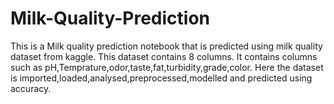 # Milk-Quality-Prediction
This is a Milk quality prediction notebook that is predicted using milk quality dataset from kaggle.
This dataset contains 8 columns.
It contains columns such as pH,Temprature,odor,taste,fat,turbidity,grade,color.
Here the dataset is imported,loaded,analysed,preprocessed,modelled and predicted using accuracy.

